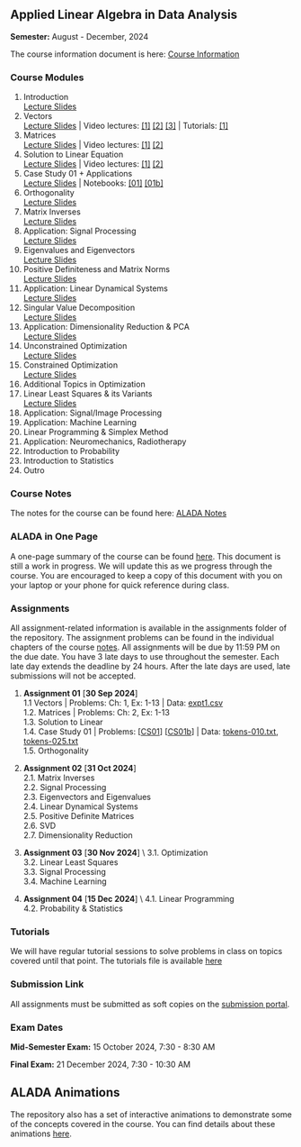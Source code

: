 ## Applied Linear Algebra in Data Analysis

**Semester:** August - December, 2024

The course information document is here: [Course Information](info.pdf)


### Course Modules

1. Introduction \
[Lecture Slides](lecture_slides/00-why_do_this_course.pdf) 
2. Vectors \
[Lecture Slides](lecture_slides/01-vector-spaces.pdf) | Video lectures: [[1]](https://youtu.be/RFObXkkr-_E?feature=shared) [[2]](https://youtu.be/-1B-MkUG2T0?feature=shared) [[3]](https://youtu.be/pcbpJQaUvjo?feature=shared) | Tutorials: [[1]](https://youtu.be/qiSqNm8fFfA?feature=shared)
3. Matrices \
[Lecture Slides](lecture_slides/02-matrices.pdf) | Video lectures: [[1]](https://youtu.be/qdkebZvMi1s?feature=shared) [[2]](https://youtu.be/ZVqRk5lwkLg?feature=shared)
4. Solution to Linear Equation \
[Lecture Slides](lecture_slides/03-solnslineareqns.pdf) | Video lectures: [[1]](https://youtu.be/eaQkGHJmHvU?feature=shared) [[2]](https://youtu.be/ckNeoC-_kSQ?feature=shared)
5. Case Study 01 + Applications \
[Lecture Slides](lecture_slides/casestudy-01.pdf) | Notebooks: [[01]](case_studies/case_study_01.ipynb) [[01b]](case_studies/case_study_01b.ipynb)
6. Orthogonality \
[Lecture Slides](lecture_slides/04-orthogonality.pdf)
7. Matrix Inverses \
[Lecture Slides](lecture_slides/05-matrixinverses.pdf)
8. Application: Signal Processing \
[Lecture Slides](lecture_slides/06-signalprocessing)
9. Eigenvalues and Eigenvectors \
[Lecture Slides](lecture_slides/07-eigenvalvec.pdf)
10. Positive Definiteness and Matrix Norms \
[Lecture Slides](lecture_slides/08-pdmatnorm.pdf)
11. Application: Linear Dynamical Systems \
[Lecture Slides](lecture_slides/09-lds.pdf)
12. Singular Value Decomposition \
[Lecture Slides](lecture_slides/10-svd.pdf)
13. Application: Dimensionality Reduction & PCA \
[Lecture Slides](lecture_slides/11-dimredpca.pdf)
14. Unconstrained Optimization \
[Lecture Slides](lecture_slides/12-opt.pdf)
15. Constrained Optimization \
[Lecture Slides](lecture_slides/13-constopt.pdf)
16. Additional Topics in Optimization 
17. Linear Least Squares & its Variants \
[Lecture Slides](lecture_slides/15-leastsquares.pdf)
18. Application: Signal/Image Processing 
19. Application: Machine Learning 
20. Linear Programming & Simplex Method
21. Application: Neuromechanics, Radiotherapy
22. Introduction to Probability
23. Introduction to Statistics
24. Outro

### Course Notes
The notes for the course can be found here: [ALADA Notes](notes/aladanotes.pdf)

### ALADA in One Page
A one-page summary of the course can be found [here](notes/onepage.pdf). This document is still a work in progress. We will update this as we progress through the course. You are encouraged to keep a copy of this document with you on your laptop or your phone for quick reference during class.

### Assignments
All assignment-related information is available in the assignments folder of the repository. The assignment problems can be found in the individual chapters of the course [notes](notes/aladanotes.pdf). All assignments will be due by 11:59 PM on the due date. You have 3 late days to use throughout the semester. Each late day extends the deadline by 24 hours. After the late days are used, late submissions will not be accepted.

1. **Assignment 01** [**30 Sep 2024**] \
    1.1 Vectors | Problems: Ch: 1, Ex: 1-13 | Data: [expt1.csv](assignments/vectors/expt1.csv) \
    1.2. Matrices | Problems: Ch: 2, Ex: 1-13 \
    1.3. Solution to Linear \
    1.4. Case Study 01 | Problems: [[CS01](case_studies/case_study_01.ipynb)] [[CS01b](case_studies/case_study_01b.ipynb)] | Data: [tokens-010.txt](case_studies/data/case_study_01/tokens-010.txt), [tokens-025.txt](case_studies/data/case_study_01/tokens-025.txt) \
    1.5. Orthogonality

2. **Assignment 02** [**31 Oct 2024**] \
    2.1. Matrix Inverses \
    2.2. Signal Processing \
    2.3. Eigenvectors and Eigenvalues \
    2.4. Linear Dynamical Systems \
    2.5. Positive Definite Matrices \
    2.6. SVD \
    2.7. Dimensionality Reduction

3. **Assignment 03** [**30 Nov 2024**] \ 
    3.1. Optimization \
    3.2. Linear Least Squares \
    3.3. Signal Processing \
    3.4. Machine Learning

4. **Assignment 04** [**15 Dec 2024**] \ 
    4.1. Linear Programming \
    4.2. Probability & Statistics

### Tutorials
We will have regular tutorial sessions to solve problems in class on topics covered until that point. The tutorials file is available [here](assignments/tutorial.pdf)

### Submission Link
All assignments must be submitted as soft copies on the [submission portal]().

### Exam Dates
**Mid-Semester Exam:** 15 October 2024, 7:30 - 8:30 AM

**Final Exam:** 21 December 2024, 7:30 - 10:30 AM

## ALADA Animations
The repository also has a set of interactive animations to demonstrate some of the concepts covered in the course. You can find details about these animations [here](aladaanim.md).